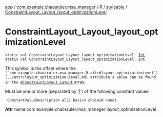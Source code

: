 [app](../../../index.md) / [com.example.chaosruler.msa_manager](../../index.md) / [R](../index.md) / [styleable](index.md) / [ConstraintLayout_Layout_layout_optimizationLevel](.)

# ConstraintLayout_Layout_layout_optimizationLevel

`static val ConstraintLayout_Layout_layout_optimizationLevel: `[`Int`](https://kotlinlang.org/api/latest/jvm/stdlib/kotlin/-int/index.html)
`static val ConstraintLayout_Layout_layout_optimizationLevel: `[`Int`](https://kotlinlang.org/api/latest/jvm/stdlib/kotlin/-int/index.html)

This symbol is the offset where the ``[`com.example.chaosruler.msa_manager.R.attr#layout_optimizationLevel`](../attr/layout_optimization-level.md) attribute's value can be found in the ``[`#ConstraintLayout_Layout`](-constraint-layout_-layout.md) array.

Must be one or more (separated by '|') of the following constant values.

     ConstantValueDescription all2 basic4 chains8 none1

**Attr**
name com.example.chaosruler.msa_manager:layout_optimizationLevel

